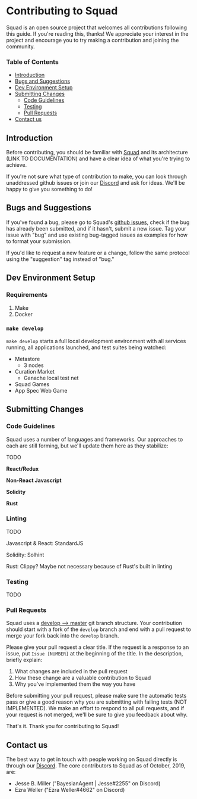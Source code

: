 # Contributing to Squad
Squad is an open source project that welcomes all contributions following this guide. If you're reading this, thanks! We appreciate your interest in the project and encourage you to try making a contribution and joining the community.

### Table of Contents
 - [Introduction](#Introduction)
 - [Bugs and Suggestions](#Bugs-and-Suggestions)
 - [Dev Environment Setup](#Dev-Environment-Setup)
 - [Submitting Changes](#Submitting-Changes)
   * [Code Guidelines](#Code-Guidelines)
   * [Testing](#Testing)
   * [Pull Requests](#Pull-Requests)
 - [Contact us](#Contact-us)

## Introduction
Before contributing, you should be familiar with [Squad](README.md) and its architecture (LINK TO DOCUMENTATION) and have a clear idea of what you're trying to achieve.

If you're not sure what type of contribution to make, you can look through unaddressed github issues or join our [Discord](https://discord.gg/AKnbAe9) and ask for ideas. We'll be happy to give you something to do!

## Bugs and Suggestions
If you've found a bug, please go to Squad's [github issues](https://www.github.com/setmatchgames/squad/issues), check if the bug has already been submitted, and if it hasn't, submit a new issue. Tag your issue with "bug" and use existing bug-tagged issues as examples for how to format your submission.

If you'd like to request a new feature or a change, follow the same protocol using the "suggestion" tag instead of "bug."

## Dev Environment Setup
### Requirements
1. Make
1. Docker

### `make develop`
`make develop` starts a full local development environment with all services running, all applications launched, and test suites being watched:

- Metastore
  * 3 nodes
- Curation Market
  * Ganache local test net
- Squad Games
- App Spec Web Game

## Submitting Changes
### Code Guidelines
Squad uses a number of languages and frameworks. Our approaches to each are still forming, but we'll update them here as they stabilize:

TODO

**React/Redux**

**Non-React Javascript** 

**Solidity** 

**Rust** 

### Linting
TODO

Javascript & React: StandardJS

Solidity: Solhint

Rust: Clippy? Maybe not necessary because of Rust's built in linting

### Testing
TODO

### Pull Requests
Squad uses a [develop --> master](https://nvie.com/posts/a-successful-git-branching-model/#the-main-branches) git branch structure. Your contribution should start with a fork of the `develop` branch and end with a pull request to merge your fork back into the `develop` branch.  

Please give your pull request a clear title. If the request is a response to an issue, put `Issue [NUMBER]` at the beginning of the title. In the description, briefly explain:
 1. What changes are included in the pull request
 2. How these change are a valuable contribution to Squad
 3. Why you've implemented them the way you have

Before submitting your pull request, please make sure the automatic tests pass or give a good reason why you are submitting with failing tests (NOT IMPLEMENTED). We make an effort to respond to all pull requests, and if your request is not merged, we'll be sure to give you feedback about why.

That's it. Thank you for contributing to Squad!

## Contact us
The best way to get in touch with people working on Squad directly is through our [Discord](https://discord.gg/AKnbAe9). The core contributors to Squad as of October, 2019, are:
 - Jesse B. Miller ("BayesianAgent | Jesse#2255" on Discord)
 - Ezra Weller ("Ezra Weller#4662" on Discord)

